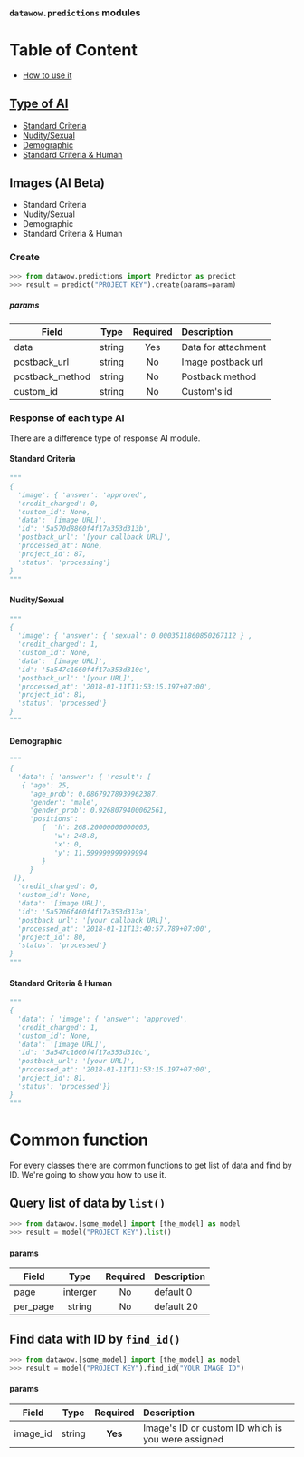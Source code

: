 ### `datawow.predictions` modules


# Table of Content
- [How to use it](#create)
## [Type of AI](#response-of-each-type-ai)
- [Standard Criteria](#standard-criteria)
- [Nudity/Sexual](#nuditysexual)
- [Demographic](#demographic)
- [Standard Criteria & Human](#standard-criteria--human)

## Images (AI Beta)

- Standard Criteria
- Nudity/Sexual
- Demographic
- Standard Criteria & Human

### Create
```python
>>> from datawow.predictions import Predictor as predict
>>> result = predict("PROJECT KEY").create(params=param)
```
##### params
| Field        | Type           | Required  | Description |
| ------------- |:-------------:| :-----:| :-----|
| data     | 	string | Yes |Data for attachment|
| postback_url	     | string      | No | Image postback url|
| postback_method     | 	string | No |Postback method|
| custom_id	     | string      |   No |Custom's id|



### Response of each type AI
There are a difference type of response AI module.
#### Standard Criteria
```python 
"""
{ 
  'image': { 'answer': 'approved',
  'credit_charged': 0,
  'custom_id': None,
  'data': '[image URL]',
  'id': '5a570d8860f4f17a353d313b',
  'postback_url': '[your callback URL]',
  'processed_at': None,
  'project_id': 87,
  'status': 'processing'}
}
"""
```
#### Nudity/Sexual
```python
"""
{ 
  'image': { 'answer': { 'sexual': 0.0003511860850267112 } ,
  'credit_charged': 1,
  'custom_id': None,
  'data': '[image URL]',
  'id': '5a547c1660f4f17a353d310c',
  'postback_url': '[your URL]',
  'processed_at': '2018-01-11T11:53:15.197+07:00',
  'project_id': 81,
  'status': 'processed'}
}
"""
```
#### Demographic
```python
"""
{ 
  'data': { 'answer': { 'result': [ 
   { 'age': 25,
     'age_prob': 0.08679278939962387,
     'gender': 'male',
     'gender_prob': 0.9268079400062561,
     'positions': 
	    {  'h': 268.20000000000005,
           'w': 248.8,
           'x': 0,
           'y': 11.599999999999994
        }
     }
 ]},
  'credit_charged': 0,
  'custom_id': None,
  'data': '[image URL]',
  'id': '5a5706f460f4f17a353d313a',
  'postback_url': '[your callback URL]',
  'processed_at': '2018-01-11T13:40:57.789+07:00',
  'project_id': 80,
  'status': 'processed'}
}
"""
```
#### Standard Criteria & Human
```python
"""
{
  'data': { 'image': { 'answer': 'approved',
  'credit_charged': 1,
  'custom_id': None,
  'data': '[image URL]',
  'id': '5a547c1660f4f17a353d310c',
  'postback_url': '[your URL]',
  'processed_at': '2018-01-11T11:53:15.197+07:00',
  'project_id': 81,
  'status': 'processed'}}
}
"""
```



# Common function 
For every classes there are common functions to get list of data and find by ID. We're going to show you how to use it.

## Query list of data by  `list()`

```python 
>>> from datawow.[some_model] import [the_model] as model
>>> result = model("PROJECT KEY").list()
```
#### params
| Field        | Type           | Required  | Description |
| ------------- |:-------------:| :-----:| :-----|
| page     | 	interger | No | default 0|
| per_page 	     | string      | No | default 20 |


## Find data with ID by  `find_id()`
```python
>>> from datawow.[some_model] import [the_model] as model
>>> result = model("PROJECT KEY").find_id("YOUR IMAGE ID")
```
#### params
| Field        | Type           | Required  | Description |
| ------------- |:-------------:| :----:| :-----|
| image_id	     | string  |   **Yes** | Image's ID or custom ID which is you were assigned|
